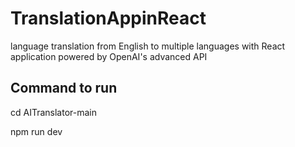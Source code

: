 # TranslationAppinReact
 language translation from English to multiple languages with React application powered by OpenAI's advanced API
## Command to run 
cd AITranslator-main

npm run dev
